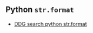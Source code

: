 <!---
### <beg-file_info>
### document_metadata:
###   - caption: "caption"
###     dmid: "uu743fondling_trillion"
###     date: created="2019-12-14 18:48:48"
###     last: lastmod="2019-12-14 18:48:48"
###     tags: __tags__
###     author:     created="__author__"
###     filetype:   "__filetype__"
###     lastupdate: "__lastupdate__"
###     desc: |
###         ## Overview
###         * __desc__
###     seealso: |
###         ## See also
###         * href="https://duckduckgo.com/?q=site%3Agithub.com+python+str.format&ia=web"
###     seeinstead: |
###         * __seeinstead__
### <end-file_info>
--->

## Python `str.format`

* [DDG search python str.format](https://duckduckgo.com/?q=site%3Agithub.com+python+str.format&ia=web)
